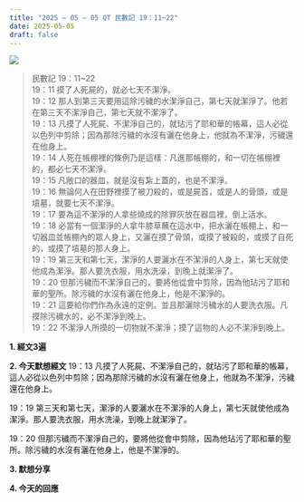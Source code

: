 ```yaml
---
title: "2025 – 05 – 05 QT 民數記 19：11~22"
date: 2025-05-05
draft: false
---
```


![](/images/qt.jpg)

> 民數記 19：11\~22  
> 19：11 摸了人死屍的，就必七天不潔淨。  
> 19：12 那人到第三天要用這除污穢的水潔淨自己，第七天就潔淨了。他若在第三天不潔淨自己，第七天就不潔淨了。  
> 19：13 凡摸了人死屍、不潔淨自己的，就玷污了耶和華的帳幕，這人必從以色列中剪除；因為那除污穢的水沒有灑在他身上，他就為不潔淨，污穢還在他身上。  
> 19：14 人死在帳棚裡的條例乃是這樣：凡進那帳棚的，和一切在帳棚裡的，都必七天不潔淨。  
> 19：15 凡敞口的器皿，就是沒有紮上蓋的，也是不潔淨。  
> 19：16 無論何人在田野裡摸了被刀殺的，或是屍首，或是人的骨頭，或是墳墓，就要七天不潔淨。  
> 19：17 要為這不潔淨的人拿些燒成的除罪灰放在器皿裡，倒上活水。  
> 19：18 必當有一個潔淨的人拿牛膝草蘸在這水中，把水灑在帳棚上，和一切器皿並帳棚內的眾人身上，又灑在摸了骨頭，或摸了被殺的，或摸了自死的，或摸了墳墓的那人身上。  
> 19：19 第三天和第七天，潔淨的人要灑水在不潔淨的人身上，第七天就使他成為潔淨。那人要洗衣服，用水洗澡，到晚上就潔淨了。  
> 19：20 但那污穢而不潔淨自己的，要將他從會中剪除，因為他玷污了耶和華的聖所。除污穢的水沒有灑在他身上，他是不潔淨的。  
> 19：21 這要給你們作為永遠的定例。並且那灑除污穢水的人要洗衣服。凡摸除污穢水的，必不潔淨到晚上。  
> 19：22 不潔淨人所摸的一切物就不潔淨；摸了這物的人必不潔淨到晚上。  

**1. 經文3遍**


**2. 今天默想經文**
19：13 凡摸了人死屍、不潔淨自己的，就玷污了耶和華的帳幕，這人必從以色列中剪除；因為那除污穢的水沒有灑在他身上，他就為不潔淨，污穢還在他身上。

19：19 第三天和第七天，潔淨的人要灑水在不潔淨的人身上，第七天就使他成為潔淨。那人要洗衣服，用水洗澡，到晚上就潔淨了。

19：20 但那污穢而不潔淨自己的，要將他從會中剪除，因為他玷污了耶和華的聖所。除污穢的水沒有灑在他身上，他是不潔淨的。

**3. 默想分享**

**4. 今天的回應**


